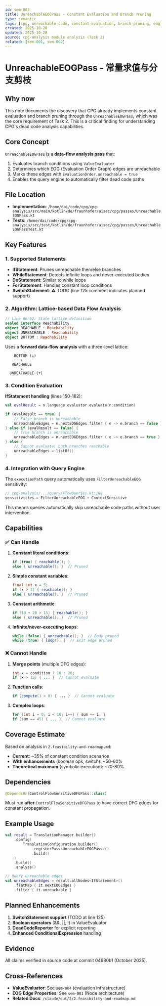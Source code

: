 ```yaml
---
id: sem-003
title: UnreachableEOGPass - Constant Evaluation and Branch Pruning
type: semantic
tags: [cpg, unreachable-code, constant-evaluation, branch-pruning, eog]
created: 2025-10-28
updated: 2025-10-28
source: cpg-analysis module analysis (Task 2)
related: [sem-001, sem-002]
---
```


# UnreachableEOGPass - 常量求值与分支剪枝

## Why now
This note documents the discovery that CPG already implements constant evaluation and branch pruning through the `UnreachableEOGPass`, which was the core requirement of Task 2. This is a critical finding for understanding CPG's dead code analysis capabilities.

## Core Concept

`UnreachableEOGPass` is a **data-flow analysis pass** that:
1. Evaluates branch conditions using `ValueEvaluator`
2. Determines which EOG (Evaluation Order Graph) edges are unreachable
3. Marks these edges with `EvaluationOrder.unreachable = true`
4. Enables the query engine to automatically filter dead code paths

## File Location

- **Implementation**: `/home/dai/code/cpg/cpg-analysis/src/main/kotlin/de/fraunhofer/aisec/cpg/passes/UnreachableEOGPass.kt`
- **Tests**: `/home/dai/code/cpg/cpg-analysis/src/test/kotlin/de/fraunhofer/aisec/cpg/passes/UnreachableEOGPassTest.kt`

## Key Features

### 1. Supported Statements

- **IfStatement**: Prunes unreachable then/else branches
- **WhileStatement**: Detects infinite loops and never-executed bodies
- **DoStatement**: Similar to while loops
- **ForStatement**: Handles constant loop conditions
- **SwitchStatement**: ⚠️ TODO (line 125 comment indicates planned support)

### 2. Algorithm: Lattice-based Data Flow Analysis

```kotlin
// Line 60-62: State lattice definition
sealed interface Reachability
object REACHABLE : Reachability
object UNREACHABLE : Reachability
object BOTTOM : Reachability
```

Uses a **forward data-flow analysis** with a three-level lattice:
```
    BOTTOM (⊥)
       ↓
   REACHABLE
       ↓
  UNREACHABLE (⊤)
```

### 3. Condition Evaluation

**IfStatement handling** (lines 150-182):
```kotlin
val evalResult = n.language.evaluator.evaluate(n.condition)

if (evalResult == true) {
    // False branch is unreachable
    unreachableEdges = n.nextEOGEdges.filter { e -> e.branch == false }
} else if (evalResult == false) {
    // True branch is unreachable
    unreachableEdges = n.nextEOGEdges.filter { e -> e.branch == true }
} else {
    // Cannot evaluate: both branches reachable
    unreachableEdges = listOf()
}
```

### 4. Integration with Query Engine

The `executionPath` query automatically uses `FilterUnreachableEOG` sensitivity:

```kotlin
// cpg-analysis/.../query/FlowQueries.kt:160
sensitivities = FilterUnreachableEOG + ContextSensitive
```

This means queries automatically skip unreachable code paths without user intervention.

## Capabilities

### ✅ Can Handle

1. **Constant literal conditions**:
   ```java
   if (true) { reachable(); }
   else { unreachable(); }  // Pruned
   ```

2. **Simple constant variables**:
   ```java
   final int x = 5;
   if (x > 3) { reachable(); }
   else { unreachable(); }  // Pruned
   ```

3. **Constant arithmetic**:
   ```java
   if (10 + 20 > 15) { reachable(); }
   else { unreachable(); }  // Pruned
   ```

4. **Infinite/never-executing loops**:
   ```java
   while (false) { unreachable(); }  // Body pruned
   while (true) { loop(); }  // Exit edge pruned
   ```

### ❌ Cannot Handle

1. **Merge points** (multiple DFG edges):
   ```java
   int x = condition ? 10 : 20;
   if (x > 15) { ... }  // Cannot evaluate
   ```

2. **Function calls**:
   ```java
   if (compute() > 0) { ... }  // Cannot evaluate
   ```

3. **Complex loops**:
   ```java
   for (int i = 0; i < 10; i++) { sum += i; }
   if (sum == 45) { ... }  // Cannot evaluate
   ```

## Coverage Estimate

Based on analysis in `2.feasibility-and-roadmap.md`:
- **Current**: ~35% of constant condition scenarios
- **With enhancements** (boolean ops, switch): ~50-60%
- **Theoretical maximum** (symbolic execution): ~70-80%

## Dependencies

```kotlin
@DependsOn(ControlFlowSensitiveDFGPass::class)
```

Must run **after** `ControlFlowSensitiveDFGPass` to have correct DFG edges for constant propagation.

## Example Usage

```kotlin
val result = TranslationManager.builder()
    .config(
        TranslationConfiguration.builder()
            .registerPass<UnreachableEOGPass>()
            .build()
    )
    .build()
    .analyze()

// Query unreachable edges
val unreachableEdges = result.allNodes<IfStatement>()
    .flatMap { it.nextEOGEdges }
    .filter { it.unreachable }
```

## Planned Enhancements

1. **SwitchStatement support** (TODO at line 125)
2. **Boolean operators** (&&, ||, !) in ValueEvaluator
3. **DeadCodeReporter** for explicit reporting
4. **Enhanced ConditionalExpression** handling

## Evidence

All claims verified in source code at commit 04680b1 (October 2025).

## Cross-References

- **ValueEvaluator**: See `sem-004` (evaluation infrastructure)
- **EOG Edge Properties**: See `sem-001` (Node architecture)
- **Related Docs**: `/claude/out/2/2.feasibility-and-roadmap.md`
